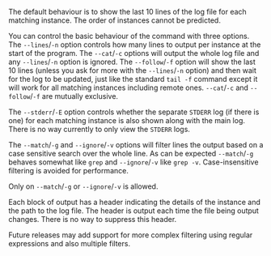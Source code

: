 The default behaviour is to show the last 10 lines of the log file
for each matching instance. The order of instances cannot be
predicted.

You can control the basic behaviour of the command with three
options. The `--lines`/`-n` option controls how many lines to output
per instance at the start of the program. The `--cat`/`-c` options
will output the whole log file and any `--lines`/`-n` option is
ignored. The `--follow`/`-f` option will show the last 10 lines
(unless you ask for more with the `--lines`/`-n` option) and then
wait for the log to be updated, just like the standard `tail -f`
command except it will work for all matching instances including
remote ones. `--cat`/`-c` and `--follow`/`-f` are mutually exclusive.

The `--stderr`/`-E` option controls whether the separate `STDERR` log
(if there is one) for each matching instance is also shown along with
the main log. There is no way currently to only view the `STDERR`
logs.

The `--match`/`-g` and `--ignore`/`-v` options will filter lines the
output based on a case sensitive search over the whole line. As can
be expected `--match`/`-g` behaves somewhat like `grep` and
`--ignore`/`-v` like `grep -v`. Case-insensitive filtering is avoided
for performance.

Only on `--match`/`-g` or `--ignore`/`-v` is allowed.

Each block of output has a header indicating the details of the
instance and the path to the log file. The header is output each time
the file being output changes. There is no way to suppress this header.

Future releases may add support for more complex filtering using
regular expressions and also multiple filters.
